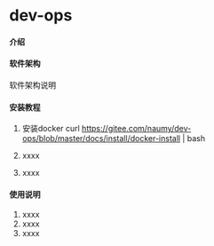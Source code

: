 # dev-ops

#### 介绍


#### 软件架构
软件架构说明


#### 安装教程

1.  安装docker
curl https://gitee.com/naumy/dev-ops/blob/master/docs/install/docker-install | bash

2.  xxxx
3.  xxxx

#### 使用说明

1.  xxxx
2.  xxxx
3.  xxxx